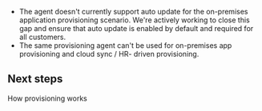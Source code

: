 - The agent doesn't currently support auto update for the on-premises application provisioning scenario. We're actively working to close this gap and ensure that auto update is enabled by default and required for all customers.
- The same provisioning agent can't be used for on-premises app provisioning and cloud sync / HR- driven provisioning.

## Next steps

How provisioning works